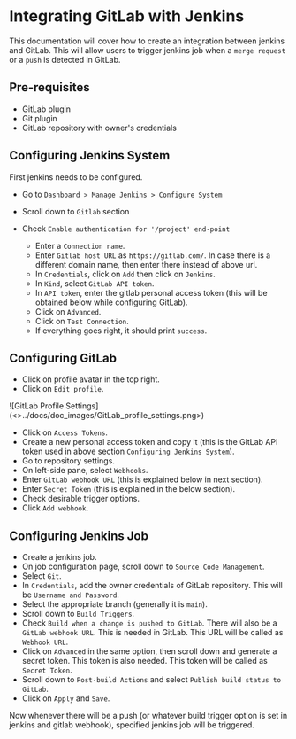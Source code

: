 # Integrating GitLab with Jenkins  

This documentation will cover how to create an integration between jenkins and GitLab. This will allow users to trigger jenkins job when a `merge request` or a `push` is detected in GitLab.  

## Pre-requisites  

- GitLab plugin  
- Git plugin  
- GitLab repository with owner's credentials  

## Configuring Jenkins System  

First jenkins needs to be configured.  

- Go to `Dashboard > Manage Jenkins > Configure System`  
- Scroll down to `Gitlab` section  
- Check `Enable authentication for '/project' end-point`  

  - Enter a `Connection name`.  
  - Enter `Gitlab host URL` as `https://gitlab.com/`. In case there is a different domain name, then enter there instead of above url.  
  - In `Credentials`, click on `Add` then click on `Jenkins`.  
  - In `Kind`, select `GitLab API token`.  
  - In `API token`, enter the gitlab personal access token (this will be obtained below while configuring GitLab).  
  - Click on `Advanced`.
  - Click on `Test Connection`.  
  - If everything goes right, it should print `success`.  

## Configuring GitLab  

- Click on profile avatar in the top right.  
- Click on `Edit profile`.  

![GitLab Profile Settings](<>../docs/doc_images/GitLab_profile_settings.png>)  

- Click on `Access Tokens`.
- Create a new personal access token and copy it (this is the GitLab API token used in above section `Configuring Jenkins System`).  
- Go to repository settings.
- On left-side pane, select `Webhooks`.  
- Enter `GitLab webhook URL` (this is explained below in next section).  
- Enter `Secret Token` (this is explained in the below section).
- Check desirable trigger options.  
- Click `Add webhook`.

## Configuring Jenkins Job

- Create a jenkins job.
- On job configuration page, scroll down to `Source Code Management`.  
- Select `Git`.  
- In `Credentials`, add the owner credentials of GitLab repository. This will be `Username and Password`.  
- Select the appropriate branch (generally it is `main`).  
- Scroll down to `Build Triggers`.  
- Check `Build when a change is pushed to GitLab`. There will also be a `GitLab webhook URL`. This is needed in GitLab. This URL will be called as `Webhook URL`.  
- Click on `Advanced` in the same option, then scroll down and generate a secret token. This token is also needed. This token will be called as `Secret Token`.
- Scroll down to `Post-build Actions` and select `Publish build status to GitLab`.  
- Click on `Apply` and `Save`.  

Now whenever there will be a push (or whatever build trigger option is set in jenkins and gitlab webhook), specified jenkins job will be triggered.
